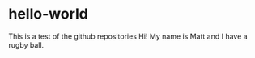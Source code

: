 # hello-world
This is a test of the github repositories
Hi! My name is Matt and I have a rugby ball.
